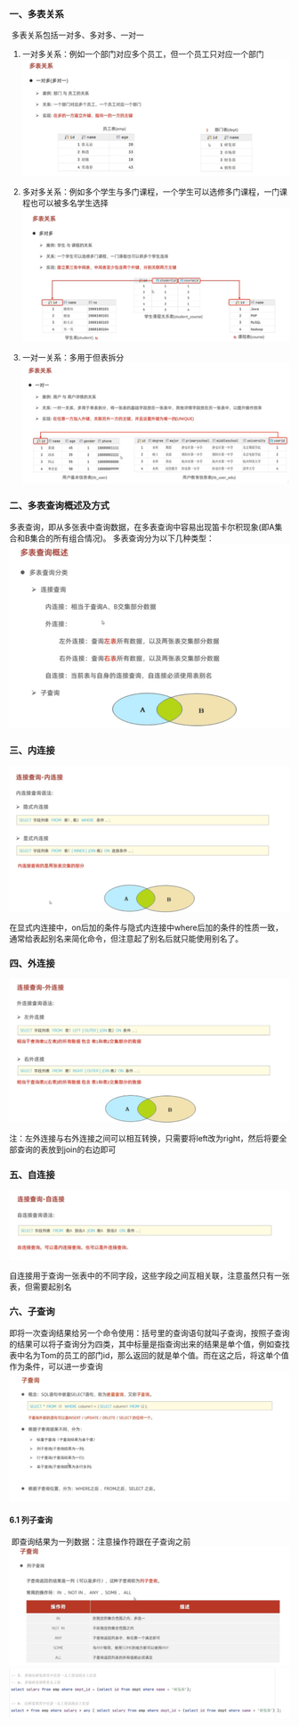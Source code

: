 ### 一、多表关系

​	多表关系包括一对多、多对多、一对一

1.  一对多关系：例如一个部门对应多个员工，但一个员工只对应一个部门![1645879356508](../noteImage/1645879356508.png)

2.  多对多关系：例如多个学生与多门课程，一个学生可以选修多门课程，一门课程也可以被多名学生选择![1645879510941](../noteImage/1645879510941.png)

3.  一对一关系：多用于但表拆分![1645880256663](../noteImage/1645880256663.png)

### 二、多表查询概述及方式

​	多表查询，即从多张表中查询数据，在多表查询中容易出现笛卡尔积现象(即A集合和B集合的所有组合情况)。
多表查询分为以下几种类型：<img src="../noteImage/1645880911349.png" alt="1645880911349" style="zoom: 67%;" />

### 三、内连接

![1645881246336](../noteImage/1645881246336.png)

​	在显式内连接中，on后加的条件与隐式内连接中where后加的条件的性质一致，通常给表起别名来简化命令，但注意起了别名后就只能使用别名了。

### 四、外连接

![1645881749594](../noteImage/1645881749594.png)

注：左外连接与右外连接之间可以相互转换，只需要将left改为right，然后将要全部查询的表放到join的右边即可

### 五、自连接

![1645883320306](../noteImage/1645883320306.png)

自连接用于查询一张表中的不同字段，这些字段之间互相关联，注意虽然只有一张表，但需要起别名

### 六、子查询

​	即将一次查询结果给另一个命令使用：括号里的查询语句就叫子查询，按照子查询的结果可以将子查询分为四类，其中标量是指查询出来的结果是单个值，例如查找表中名为Tom的员工的部门id，那么返回的就是单个值。而在这之后，将这单个值作为条件，可以进一步查询![1645977330920](../noteImage/1645977330920.png)

#### 6.1 列子查询

​	即查询结果为一列数据：注意操作符跟在子查询之前![1645977906251](../noteImage/1645977906251.png)![1645977941905](../noteImage/1645977941905.png)

